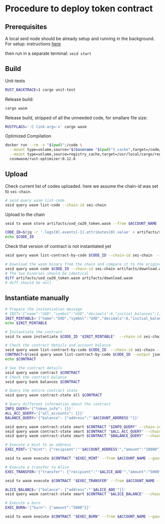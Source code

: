 # Procedure to deploy token contract

## Prerequisites

A local seid node should be already setup and running in the background.
For setup: instructions [here](https://github.com/UXDProtocol/sei-chain/blob/master/uxd_procedure.md)

then run in a separate terminal: `seid start`

## Build

Unit-tests

```sh
RUST_BACKTRACE=1 cargo unit-test
```

Release build:

```sh
cargo wasm
```

Release build, stripped of all the unneeded code, for smallare file size:

```sh
RUSTFLAGS='-C link-arg=-s' cargo wasm
```

Optimized Compilation

```sh
docker run --rm -v "$(pwd)":/code \
  --mount type=volume,source="$(basename "$(pwd)")_cache",target=/code/target \
  --mount type=volume,source=registry_cache,target=/usr/local/cargo/registry \
  cosmwasm/rust-optimizer:0.12.6
```

## Upload

Check current list of codes uploaded. here we assume the chain-id was set to `sei-chain`.

```sh
# seid query wasm list-code
seid query wasm list-code --chain-id sei-chain
```

Upload to the chain

```sh
seid tx wasm store artifacts/uxd_cw20_token.wasm --from $ACCOUNT_NAME  --chain-id sei-chain --gas=4000000 --fees=1000000usei -y --broadcast-mode block --output json >> artifacts/store.json

CODE_ID=$(jq -r '.logs[0].events[-1].attributes[0].value' < artifacts/store.json)
echo $CODE_ID
```

Check that version of contract is not instantiated yet

```sh
seid query wasm list-contract-by-code $CODE_ID --chain-id sei-chain  --output json
```

```sh
# Download the wasm binary from the chain and compare it to the original one
seid query wasm code $CODE_ID --chain-id sei-chain artifacts/download.wasm
# The two binaries should be identical
diff artifacts/uxd_cw20_token.wasm artifacts/download.wasm
# diff should be null
```

## Instantiate manually

```sh
# Prepare the instantiation message
# INIT='{"name":"UXD","symbol":"UXD","decimals":6,"initial_balances":[]}'
INIT_MINTABLE='{"name":"UXD","symbol":"UXD","decimals":6,"initial_balances":[],"mint":{"minter":"'$ACCOUNT_ADDRESS'"}}'
echo $INIT_MINTABLE

# Instantiate the contract
seid tx wasm instantiate $CODE_ID "$INIT_MINTABLE"  --chain-id sei-chain --from $ACCOUNT_NAME --label "uxd-mintable" --gas=4000000 --fees=1000000usei -y --no-admin --broadcast-mode=block --output json >> artifacts/mintable.json

# Check the contract details and account balance
seid query wasm list-contract-by-code $CODE_ID  --chain-id sei-chain --output json
CONTRACT=$(seid query wasm list-contract-by-code $CODE_ID --output json | jq -r '.contracts[-1]')
echo $CONTRACT

# See the contract details
seid query wasm contract $CONTRACT
# Check the contract balance
seid query bank balances $CONTRACT

# Query the entire contract state
seid query wasm contract-state all $CONTRACT

# Query different information about the contract
INFO_QUERY='{"token_info": {}}'
ALL_ACC_QUERY='{"all_accounts": {}}'
BALANCE_QUERY='{"balance": {"address":"'$ACCOUNT_ADDRESS'"}}'

seid query wasm contract-state smart $CONTRACT "$INFO_QUERY" --chain-id sei-chain --output json
seid query wasm contract-state smart $CONTRACT "$ALL_ACC_QUERY" --chain-id sei-chain --output json
seid query wasm contract-state smart $CONTRACT "$BALANCE_QUERY" --chain-id sei-chain --output json

# Execute a mint to an address
EXEC_MINT='{"mint": {"recipient":"'$ACCOUNT_ADDRESS'","amount":"10000"}}'

seid tx wasm execute $CONTRACT "$EXEC_MINT" --from $ACCOUNT_NAME --gas=4000000 --fees=1000000usei -y --broadcast-mode=block  --chain-id sei-chain --output json >> artifacts/exec_mint.json

# Execute a transfer to Alice
EXEC_TRANSFER='{"transfer": {"recipient":"'$ALICE_ADD'","amount":"5000"}}'

seid tx wasm execute $CONTRACT "$EXEC_TRANSFER" --from $ACCOUNT_NAME --gas=4000000 --fees=1000000usei -y --broadcast-mode=block  --chain-id sei-chain --output json >> artifacts/exec_transfer.json

ALICE_BALANCE='{"balance": {"address":"'$ALICE_ADD'"}}'
seid query wasm contract-state smart $CONTRACT "$ALICE_BALANCE" --chain-id sei-chain --output json

# Execute a burn
EXEC_BURN='{"burn": {"amount":"5000"}}'

seid tx wasm execute $CONTRACT "$EXEC_BURN" --from $ACCOUNT_NAME --gas=4000000 --fees=1000000usei -y --broadcast-mode=block  --chain-id sei-chain --output json >> artifacts/exec_burn.json

```
